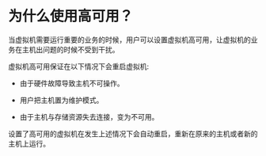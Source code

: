 # 为什么使用高可用？

当虚拟机需要运行重要的业务的时候，用户可以设置虚拟机高可用，让虚拟机的业务在主机出问题的时候不受到干扰。

虚拟机高可用保证在以下情况下会重启虚拟机:

* 由于硬件故障导致主机不可操作。

* 用户把主机置为维护模式。

* 由于主机与存储资源失去连接，变为不可用。

设置了高可用的虚拟机在发生上述情况下会自动重启，重新在原来的主机或者新的主机上运行。
